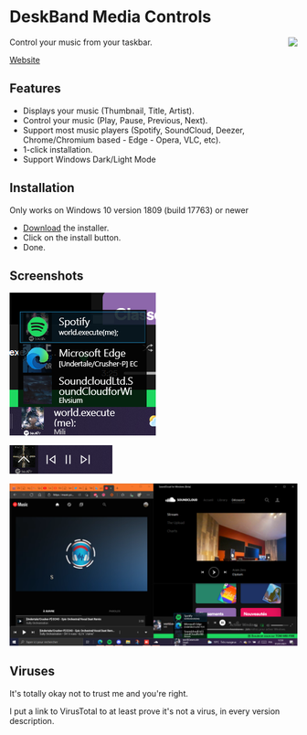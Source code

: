 # DeskBand Media Controls
<img align="right" src="Store/Intro.gif"/>
Control your music from your taskbar.

[Website](https://tom60chat.wixsite.com/katycorp/post/deskband-media-controls-1?lang=en)

<!--Not open source yet, as I don't yet know how licensing and copyrights work with open source.-->

## Features
- Displays your music (Thumbnail, Title, Artist).
- Control your music (Play, Pause, Previous, Next).
- Support most music players (Spotify, SoundCloud, Deezer, Chrome/Chromium based - Edge - Opera, VLC, etc).
- 1-click installation.
- Support Windows Dark/Light Mode

## Installation
Only works on Windows 10 version 1809 (build 17763) or newer

- [Download](https://github.com/Tom60chat/DeskBand-Media-Controls/releases/tag/release) the installer.
- Click on the install button.
- Done.

## Screenshots
![](Store/Player%20selector%20resize.png)

![](Store/Media%20controls%20Resize.png)

![](Store/Player%20selector.png)

## Viruses
It's totally okay not to trust me and you're right.

I put a link to VirusTotal to at least prove it's not a virus, in every version description.
